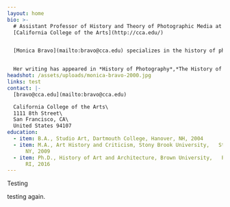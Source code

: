 ```yaml
---
layout: home
bio: >-
  # Assistant Professor of History and Theory of Photographic Media at
  [California College of the Arts](http://cca.edu/)


  [Monica Bravo](mailto:bravo@cca.edu) specializes in the history of photography and the modern art of the Americas. Her current book project examines exchanges between U.S. modernist photographers and modern Mexican artists working in painting, poetry, music, and photography, resulting in the development of a Greater American Modernism in the interwar period. Her research has been supported by fellowships from the [Center for Advanced Study in the Visual Arts(CASVA)](https://www.nga.gov/research/casva.html), the [Center for Creative Photography](https://ccp.arizona.edu/), the [Georgia O’Keeffe Research Center](https://www.okeeffemuseum.org/research-center/), the [Harry Ransom Center](http://www.hrc.utexas.edu/), the [Huntington Library](http://www.huntington.org/WebAssets/Templates/general.aspx?id=17334) and [Art Collections](http://www.huntington.org/artcollections/), and the[Terra Foundation for American Art](https://www.terraamericanart.org/).


  Her writing has appeared in *History of Photography*,*The History of Illustration*, *caa.reviews*, and*Art Criticism*. Prior to coming to CCA, Bravo was a Lecturer at [Yale University](https://www.yale.edu/) in the [History of Art Department](https://arthistory.yale.edu/) and [Program in Ethnicity, Race, and Migration](https://erm.yale.edu/).
headshot: /assets/uploads/monica-bravo-2000.jpg
links: test
contact: |-
  [bravo@cca.edu](mailto:bravo@cca.edu)

  California College of the Arts\
  1111 8th Street\
  San Francisco, CA\
  United States 94107
education:
  - item: B.A., Studio Art, Dartmouth College, Hanover, NH, 2004
  - item: M.A., Art History and Criticism, Stony Brook University,   Stony Brook,
      NY, 2009
  - item: Ph.D., History of Art and Architecture, Brown University,   Providence,
      RI, 2016
---
```


Testing

testing again.